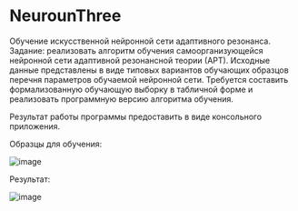 # NeurounThree
Обучение искусственной нейронной сети адаптивного резонанса.
Задание: реализовать алгоритм обучения самоорганизующейся нейронной сети адаптивной резонансной теории (АРТ). 
Исходные данные представлены в виде типовых вариантов обучающих образцов перечня параметров обучаемой нейронной сети.
Требуется составить формализованную обучающую выборку в табличной форме и реализовать программную версию алгоритма обучения.

Результат работы программы предоставить в виде консольного приложения.

Образцы для обучения:

![image](https://user-images.githubusercontent.com/58989414/129876715-6fa2481c-05b1-434e-8b8d-6cc3662786c5.png)

Результат:

![image](https://user-images.githubusercontent.com/58989414/129877108-59116c77-e105-4df9-8a5e-beef807c30a7.png)
